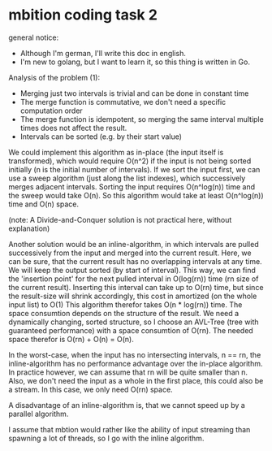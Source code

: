 # mbition coding task 2

general notice:

+ Although I'm german, I'll write this doc in english.
+ I'm new to golang, but I want to learn it, so this thing is written in Go.

Analysis of the problem (1):

+ Merging just two intervals is trivial and can be done in constant time 
+ The merge function is commutative, we don't need a specific computation order
+ The merge function is idempotent, so merging the same interval multiple times does not affect the result.
+ Intervals can be sorted (e.g. by their start value)

We could implement this algorithm as in-place (the input itself is transformed),
which would require O(n^2) if the input is not being sorted initially (n is the initial number of intervals).
If we sort the input first, we can use a sweep algorithm (just along the list indexes), which successively merges adjacent intervals.
Sorting the input requires O(n^log(n)) time and the sweep would take O(n).
So this algorithm would take at least O(n^log(n)) time and O(n) space.

(note: A Divide-and-Conquer solution is not practical here, without explanation)

Another solution would be an inline-algorithm, in which intervals are pulled successively from the input and merged into the current result.
Here, we can be sure, that the current result has no overlapping intervals at any time.
We will keep the output sorted (by start of interval).
This way, we can find the 'insertion point' for the next pulled interval in O(log(rn)) time (rn size of the current result).
Inserting this interval can take up to O(rn) time, but since the result-size will shrink accordingly, this cost in amortized (on the whole input list) to O(1)
This algorithm therefor takes O(n * log(rn)) time.
The space consumtion depends on the structure of the result.
We need a dynamically changing, sorted structure, so I choose an AVL-Tree (tree with guaranteed performance) with a space consumtion of O(rn).
The needed space therefor is O(rn) + O(n) = O(n).

In the worst-case, when the input has no intersecting intervals, n == rn,
the inline-algorithm has no performance advantage over the in-place algorithm.
In practice however, we can assume that rn will be quite smaller than n.
Also, we don't need the input as a whole in the first place, this could also be a stream.
In this case, we only need O(rn) space.

A disadvantage of an inline-algorithm is, that we cannot speed up by a parallel algorithm.

I assume that mbtion would rather like the ability of input streaming than spawning a lot of threads,
so I go with the inline algorithm.




